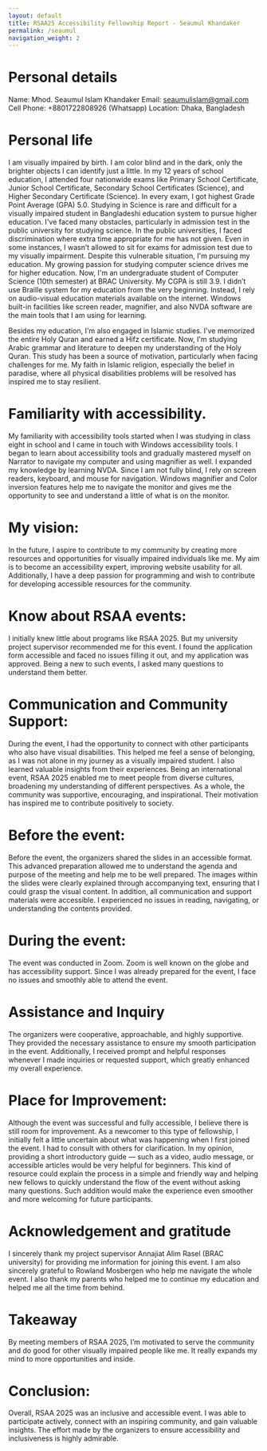```yaml
---
layout: default
title: RSAA25 Accessibility Fellowship Report - Seaumul Khandaker
permalink: /seaumul
navigation_weight: 2
---
```


# Personal details 

Name: Mhod. Seaumul Islam Khandaker 
Email: [seaumulislam@gmail.com ](mailto:seaumulislam@gmail.com)
Cell Phone: +8801722808926 (Whatsapp) 
Location: Dhaka, Bangladesh 

 

# Personal life 

I am visually impaired by birth. I am color blind and in the dark, only the brighter objects I can identify just a little. In my 12 years of school education, I attended four nationwide exams like Primary School Certificate, Junior School Certificate, Secondary School Certificates (Science), and Higher Secondary Certificate (Science). In every exam, I got highest Grade Point Average (GPA) 5.0. Studying in Science is rare and difficult for a visually impaired student in Bangladeshi education system to pursue higher education. I've faced many obstacles, particularly in admission test in the public university for studying science. In the public universities, I faced discrimination where extra time appropriate for me has not given. Even in some instances, I wasn’t allowed to sit for exams for admission test due to my visually impairment. Despite this vulnerable situation, I'm pursuing my education. My growing passion for studying computer science drives me for higher education. Now, I'm an undergraduate student of Computer Science (10th semester) at BRAC University. My CGPA is still 3.9. I didn’t use Braille system for my education from the very beginning. Instead, I rely on audio-visual education materials available on the internet. Windows built-in facilities like screen reader, magnifier, and also NVDA software are the main tools that I am using for learning.  

Besides my education, I'm also engaged in Islamic studies. I've memorized the entire Holy Quran and earned a Hifz certificate. Now, I'm studying Arabic grammar and literature to deepen my understanding of the Holy Quran. This study has been a source of motivation, particularly when facing challenges for me. My faith in Islamic religion, especially the belief in paradise, where all physical disabilities problems will be resolved has inspired me to stay resilient.  

# Familiarity with accessibility. 

My familiarity with accessibility tools started when I was studying in class eight in school and I came in touch with Windows accessibility tools. I began to learn about accessibility tools and gradually mastered myself on Narrator to navigate my computer and using magnifier as well. I expanded my knowledge by learning NVDA. Since I am not fully blind, I rely on screen readers, keyboard, and mouse for navigation. Windows magnifier and Color inversion features help me to navigate the monitor and gives me the opportunity to see and understand a little of what is on the monitor. 

# My vision: 

In the future, I aspire to contribute to my community by creating more resources and opportunities for visually impaired individuals like me. My aim is to become an accessibility expert, improving website usability for all. Additionally, I have a deep passion for programming and wish to contribute for developing accessible resources for the community. 

# Know about RSAA events: 

I initially knew little about programs like RSAA 2025. But my university project supervisor recommended me for this event. I found the application form accessible and faced no issues filling it out, and my application was approved. Being a new to such events, I asked many questions to understand them better. 

# Communication and Community Support: 

During the event, I had the opportunity to connect with other participants who also have visual disabilities. This helped me feel a sense of belonging, as I was not alone in my journey as a visually impaired student. I also learned valuable insights from their experiences. Being an international event, RSAA 2025 enabled me to meet people from diverse cultures, broadening my understanding of different perspectives. As a whole, the community was supportive, encouraging, and inspirational. Their motivation has inspired me to contribute positively to society. 

# Before the event: 

Before the event, the organizers shared the slides in an accessible format. This advanced preparation allowed me to understand the agenda and purpose of the meeting and help me to be well prepared. The images within the slides were clearly explained through accompanying text, ensuring that I could grasp the visual content. In addition, all communication and support materials were accessible. I experienced no issues in reading, navigating, or understanding the contents provided. 

# During the event: 

The event was conducted in Zoom. Zoom is well known on the globe and has accessibility support. Since I was already prepared for the event, I face no issues and smoothly able to attend the event.  

# Assistance and Inquiry 

The organizers were cooperative, approachable, and highly supportive. They provided the necessary assistance to ensure my smooth participation in the event. Additionally, I received prompt and helpful responses whenever I made inquiries or requested support, which greatly enhanced my overall experience. 

# Place for Improvement: 

Although the event was successful and fully accessible, I believe there is still room for improvement. As a newcomer to this type of fellowship, I initially felt a little uncertain about what was happening when I first joined the event. I had to consult with others for clarification. In my opinion, providing a short introductory guide — such as a video, audio message, or accessible articles would be very helpful for beginners. This kind of resource could explain the process in a simple and friendly way and helping new fellows to quickly understand the flow of the event without asking many questions. Such addition would make the experience even smoother and more welcoming for future participants. 

# Acknowledgement and gratitude  

I sincerely thank my project supervisor Annajiat Alim Rasel (BRAC university) for providing me information for joining this event. I am also sincerely grateful to Rowland Mosbergen who help me navigate the whole event. I also thank my parents who helped me to continue my education and helped me all the time from behind. 

# Takeaway  

By meeting members of RSAA 2025, I’m motivated to serve the community and do good for other visually impaired people like me. It really expands my mind to more opportunities and inside. 

# Conclusion: 

Overall, RSAA 2025 was an inclusive and accessible event. I was able to participate actively, connect with an inspiring community, and gain valuable insights. The effort made by the organizers to ensure accessibility and inclusiveness is highly admirable. 
